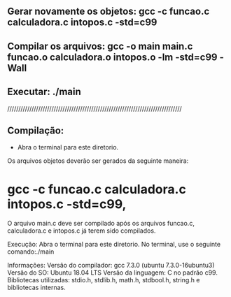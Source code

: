 ## Gerar novamente os objetos: gcc -c funcao.c calculadora.c intopos.c -std=c99 

## Compilar os arquivos: gcc -o main main.c funcao.o calculadora.o intopos.o -lm -std=c99 -Wall



## Executar: ./main



///////////////////////////////////////////////////////////////////////////////
## Compilação:

- Abra o terminal para este diretorio.

Os arquivos objetos deverão ser gerados da seguinte maneira: 
# gcc -c funcao.c calculadora.c intopos.c -std=c99, 
O arquivo main.c deve ser compilado após os arquivos funcao.c, calculadora.c e  intopos.c já terem sido compilados.


Execução:
 Abra o terminal para este diretorio. No terminal, use o seguinte comando:./main 


Informações: Versão do compilador: gcc 7.3.0 (ubuntu 7.3.0-16ubuntu3) 
Versão do SO: Ubuntu 18.04 LTS Versão da linguagem: C no padrão c99.
Bibliotecas utilizadas: stdio.h, stdlib.h, math.h, stdbool.h, string.h e bibliotecas internas.
